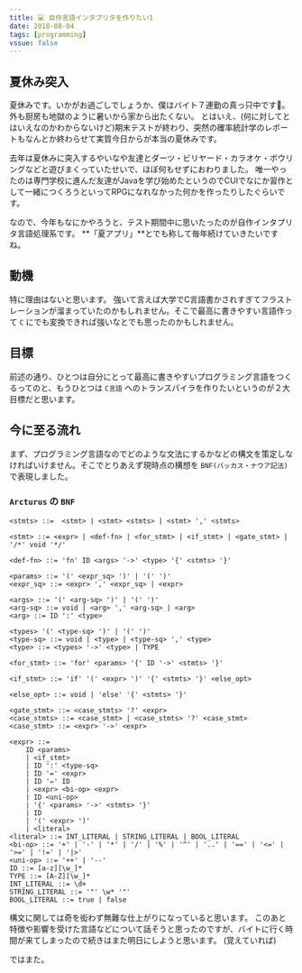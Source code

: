 ```yaml
---
title: 💻 自作言語インタプリタを作りたい1
date: 2018-08-04
tags: [programming]
vssue: false
---
```

## 夏休み突入

夏休みです。いかがお過ごしでしょうか、僕はバイト７連勤の真っ只中です💢。外も厨房も地獄のように暑いから家から出たくない。
とはいえ、(何に対してとはいえなのかわからないけど)期末テストが終わり、突然の確率統計学のレポートもなんとか終わらせて実質今日からが本当の夏休みです。

去年は夏休みに突入するやいなや友達とダーツ・ビリヤード・カラオケ・ボウリングなどと遊びまくっていたせいで、ほぼ何もせずにおわりました。
唯一やったのは専門学校に進んだ友達がJavaを学び始めたというのでCUIでなにか習作として一緒につくろうといってRPGになれなかった何かを作ったりしたぐらいです。

なので、今年もなにかやろうと、テスト期間中に思いたったのが自作インタプリタ言語処理系です。
**「夏アプリ」**とでも称して毎年続けていきたいですね。

## 動機
特に理由はないと思います。
強いて言えば大学でC言語書かされすぎてフラストレーションが溜まっていたのかもしれません。そこで最高に書きやすい言語作って `C` にでも変換できれば強いなとでも思ったのかもしれません。

## 目標
前述の通り、ひとつは自分にとって最高に書きやすいプログラミング言語をつくるってのと、もうひとつは `C言語` へのトランスパイラを作りたいというのが２大目標だと思います。

## 今に至る流れ
まず、プログラミング言語なのでどのような文法にするかなどの構文を策定しなければいけません。そこでとりあえず現時点の構想を `BNF(バッカス・ナウア記法)`で表現しました。

### `Arcturus` の `BNF`
```
<stmts> ::=  <stmt> | <stmt> <stmts> | <stmt> ',' <stmts>

<stmt> ::= <expr> | <def-fn> | <for_stmt> | <if_stmt> | <gate_stmt> | '/*' void '*/'

<def-fn> ::= 'fn' ID <args> '->' <type> '{' <stmts> '}'

<params> ::= '(' <expr_sq> ')' | '(' ')'
<expr_sq> ::= <expr> ',' <expr_sq> | <expr>

<args> ::= '(' <arg-sq> ')' | '(' ')'
<arg-sq> ::= void | <arg> ',' <arg-sq> | <arg>
<arg> ::= ID ':' <type>

<types> '(' <type-sq> ')' | '(' ')'
<type-sq> ::= void | <type> | <type-sq> ',' <type>
<type> ::= <types> '->' <type> | TYPE

<for_stmt> ::= 'for' <params> '{' ID '->' <stmts> '}'

<if_stmt> ::= 'if' '(' <expr> ')' '{' <stmts> '}' <else_opt>

<else_opt> ::= void | 'else' '{' <stmts> '}'

<gate_stmt> ::= <case_stmts> '?' <expr>
<case_stmts> ::= <case_stmt> | <case_stmts> '?' <case_stmt>
<case_stmt> ::= <expr> '->' <expr>

<expr> ::= 
    ID <params>
    | <if_stmt>
    | ID ':' <type-sq>
    | ID '=' <expr>
    | ID '⇔' ID
    | <expr> <bi-op> <expr>
    | ID <uni-op>
    | '{' <params> '->' <stmts> '}'
    | ID
    | '(' <expr> ')'
    | <literal>
<literal> ::= INT_LITERAL | STRING_LITERAL | BOOL_LITERAL
<bi-op> ::= '+' | '-' | '*' | '/' | '%' | '^' | '..' | '==' | '<=' | '>=' | '!=' | '|>'
<uni-op> ::= '++' | '--'
ID ::= [a-z][\w_]*
TYPE ::= [A-Z][\w_]*
INT_LITERAL ::= \d+
STRING_LITERAL ::= '"' \w* '"'
BOOL_LITERAL ::= true | false
```

構文に関しては奇を衒わず無難な仕上がりになっていると思います。
このあと特徴や影響を受けた言語などについて話そうと思ったのですが、バイトに行く時間が来てしまったので続きはまた明日にしようと思います。
(覚えていれば)



ではまた。